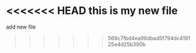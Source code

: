 <<<<<<< HEAD
this is my new file
=======
add new file
>>>>>>> 569c7fbd4ea96dbad5f794dc419125e4d25b390b
